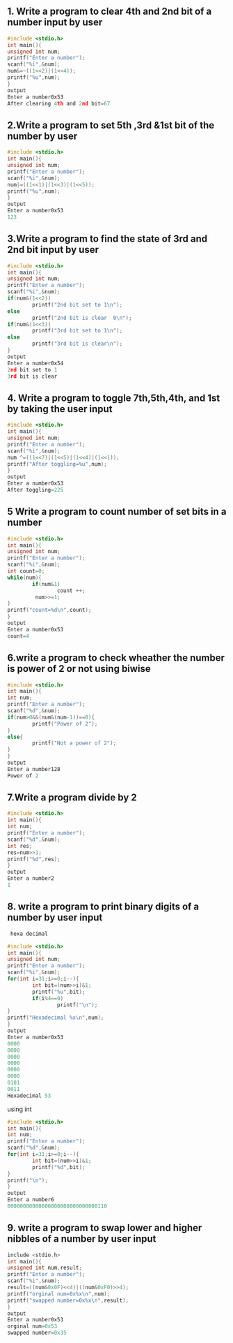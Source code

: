 ## 1. Write a program to clear 4th and 2nd bit of a number input by user
```c
#include <stdio.h>
int main(){
unsigned int num;
printf("Enter a number");
scanf("%i",&num);
num&=~((1<<2)|(1<<4));
printf("%u",num);
}
output
Enter a number0x53
After clearing 4th and 2nd bit=67
```
## 2.Write a program to set 5th ,3rd &1st bit of the number by user
```c
#include <stdio.h>
int main(){
unsigned int num;
printf("Enter a number");
scanf("%i",&num);
num|=((1<<1)|(1<<3)|(1<<5));
printf("%u",num);
}
output
Enter a number0x53
123
```
## 3.Write a program to find the state of 3rd and 2nd bit input by user
```c
#include <stdio.h>
int main(){
unsigned int num;
printf("Enter a number");
scanf("%i",&num);
if(num&(1<<2))
        printf("2nd bit set to 1\n");
else
        printf("2nd bit is clear  0\n");
if(num&(1<<3))
        printf("3rd bit set to 1\n");
else
        printf("3rd bit is clear\n");
}
output
Enter a number0x54
2nd bit set to 1
3rd bit is clear
```
## 4. Write  a program to toggle 7th,5th,4th, and 1st by taking the user input
```c
#include <stdio.h>
int main(){
unsigned int num;
printf("Enter a number");
scanf("%i",&num);
num ^=((1<<7)|(1<<5)|(1<<4)|(1<<1));
printf("After toggling=%u",num);
}
output
Enter a number0x53
After toggling=225
```
## 5 Write a program to count number of set bits in a number
```c
#include <stdio.h>
int main(){
unsigned int num;
printf("Enter a number");
scanf("%i",&num);
int count=0;
while(num){
        if(num&1)
                count ++;
         num>>=1;
}
printf("count=%d\n",count);
}
output
Enter a number0x53
count=4
```
## 6.write a program to check wheather the number is power of 2 or not using biwise
```c
#include <stdio.h>
int main(){
int num;
printf("Enter a number");
scanf("%d",&num);
if(num>0&&(num&(num-1))==0){
        printf("Power of 2");
}
else{
        printf("Not a power of 2");
}
}
output
Enter a number128
Power of 2
```
## 7.Write a program divide by 2
```c
#include <stdio.h>
int main(){
int num;
printf("Enter a number");
scanf("%d",&num);
int res;
res=num>>1;
printf("%d",res);
}
output
Enter a number2
1
```
## 8. write a program to print binary digits of a number by user input
```c
 hexa decimal

#include <stdio.h>
int main(){
unsigned int num;
printf("Enter a number");
scanf("%i",&num);
for(int i=31;i>=0;i--){
        int bit=(num>>i)&1;
        printf("%u",bit);
        if(i%4==0)
                printf("\n");
}
printf("Hexadecimal %x\n",num);
}
output
Enter a number0x53
0000
0000
0000
0000
0000
0000
0101
0011
Hexadecimal 53
```
using int
```c
#include <stdio.h>
int main(){
int num;
printf("Enter a number");
scanf("%d",&num);
for(int i=31;i>=0;i--){
        int bit=(num>>i)&1;
        printf("%d",bit);
}
printf("\n");
}
output
Enter a number6
00000000000000000000000000000110
```
## 9. write a program to swap lower and higher nibbles of a number by user input
```c
include <stdio.h>
int main(){
unsigned int num,result;
printf("Enter a number");
scanf("%i",&num);
result=((num&0x0F)<<4)|((num&0xF0)>>4);
printf("orginal num=0x%x\n",num);
printf("swapped number=0x%x\n",result);
}
output
Enter a number0x53
orginal num=0x53
swapped number=0x35
```
